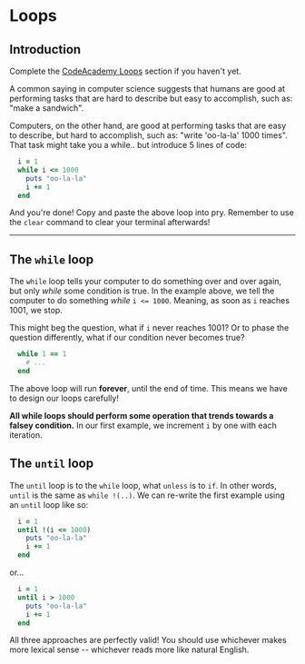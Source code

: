 # Loops

## Introduction

Complete the [CodeAcademy Loops][Loops] section if you haven't yet.


A common saying in computer science suggests that humans are good at performing tasks that are hard to describe but easy to accomplish, such as: "make a sandwich".

Computers, on the other hand, are good at performing tasks that are easy to describe, but hard to accomplish, such as: "write 'oo-la-la' 1000 times". That task might take you a while.. but introduce 5 lines of code:

  ```ruby
    i = 1
    while i <= 1000
      puts "oo-la-la"
      i += 1
    end
  ```

And you're done! Copy and paste the above loop into pry. Remember to use the `clear` command to clear your terminal afterwards!


[Loops]: https://www.codecademy.com/courses/ruby-beginner-en-XYcN1/0/1?curriculum_id=5059f8619189a5000201fbcb
---

## The `while` loop

The `while` loop tells your computer to do something over and over again, but only *while* some condition is true. In the example above, we tell the computer to do something *while* `i <= 1000`. Meaning, as soon as `i` reaches 1001, we stop.

This might beg the question, what if `i` never reaches 1001? Or to phase the question differently, what if our condition never becomes true?

  ```ruby
    while 1 == 1
      # ...
    end
  ```

The above loop will run **forever**, until the end of time. This means we have to design our loops carefully!

**All while loops should perform some operation that trends towards a falsey condition.** In our first example, we increment `i` by one with each iteration.

## The `until` loop

The `until` loop is to the `while` loop, what `unless` is to `if`. In other words, `until` is the same as `while !(..)`. We can re-write the first example using an `until` loop like so:

  ```ruby
    i = 1
    until !(i <= 1000)
      puts "oo-la-la"
      i += 1
    end
  ```

or...

```ruby
  i = 1
  until i > 1000
    puts "oo-la-la"
    i += 1
  end
```

All three approaches are perfectly valid! You should use whichever makes more lexical sense -- whichever reads more like natural English.
